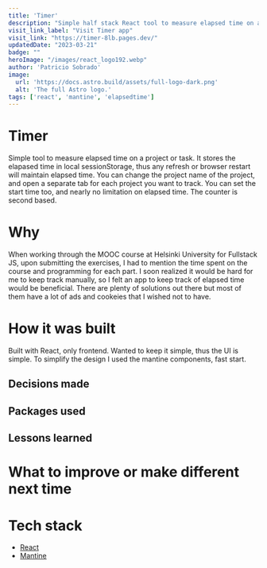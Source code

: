 ```yaml
---
title: 'Timer'
description: "Simple half stack React tool to measure elapsed time on a project."
visit_link_label: "Visit Timer app"
visit_link: "https://timer-8lb.pages.dev/"
updatedDate: "2023-03-21"
badge: ""
heroImage: "/images/react_logo192.webp"
author: 'Patricio Sobrado'
image:
  url: 'https://docs.astro.build/assets/full-logo-dark.png'
  alt: 'The full Astro logo.'
tags: ['react', 'mantine', 'elapsedtime']
---
```


# Timer
Simple tool to measure elapsed time on a project or task. It stores the elapased time in local sessionStorage, thus any refresh or browser restart will maintain elapsed time. You can change the project name of the project, and open a separate tab for each project you want to track. You can set the start time too, and  nearly no limitation on elapsed time. The counter is second based.

# Why
When working through the MOOC course at Helsinki University for Fullstack JS, upon submitting the exercises, I had to mention the time spent on the course and programming for each part. I soon realized it would be hard for me to keep track manually, so I felt an app to keep track of elapsed time would be beneficial. There are plenty of solutions out there but most of them have a lot of ads and cookeies that I wished not to have. 

# How it was built
Built with React, only frontend. Wanted to keep it simple, thus the UI is simple. To simplify the design I used the mantine components, fast start.

## Decisions made

## Packages used

## Lessons learned

# What to improve or make different next time

# Tech stack
- [React](https://react.com)
- [Mantine](https://mantine.dev)
